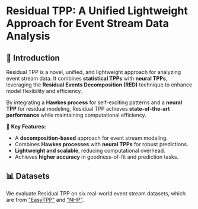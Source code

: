 # Residual TPP: A Unified Lightweight Approach for Event Stream Data Analysis

## 📌 Introduction
Residual TPP is a novel, unified, and lightweight approach for analyzing event stream data. It combines **statistical TPPs** with **neural TPPs**, leveraging the **Residual Events Decomposition (RED)** technique to enhance model flexibility and efficiency. 

By integrating a **Hawkes process** for self-exciting patterns and a **neural TPP** for residual modeling, Residual TPP achieves **state-of-the-art performance** while maintaining computational efficiency.

🔹 **Key Features:**
- A **decomposition-based** approach for event stream modeling.
- Combines **Hawkes processes** with **neural TPPs** for robust predictions.
- **Lightweight and scalable**, reducing computational overhead.
- Achieves **higher accuracy** in goodness-of-fit and prediction tasks.

<!-- ## 🏗️ Installation
Ensure you have Python 3.8+ installed. To set up the environment:

```bash
git clone https://github.com/your-username/ResidualTPP.git
cd ResidualTPP
pip install -r requirements.txt
```

Dependencies:
- `numpy`
- `tick`
- `torch`
- `pandas`
- `matplotlib`
- `scipy`

## 🚀 Usage
### 1️⃣ Data Preprocessing
Prepare event stream datasets using:

```python
from data_loader import load_raw_data
from data_process import process_dataset

raw_data = load_raw_data("earthquake")
processed_data = process_dataset("earthquake")
```

### 2️⃣ Model Initialization
```python
from hawkes_model import HawkesModelHandler

handler = HawkesModelHandler(max_iter=500)
decay_matrix = handler.create_decay_matrix(num_event_types=5)
model = handler.initialize_model()
```

### 3️⃣ Training
```python
train_data = processed_data["train"]["buckets"]
trained_model = handler.train_model(model, train_data)
```

### 4️⃣ Evaluation
```python
datasets = {
    "train": train_data,
    "valid": processed_data["valid"]["buckets"],
    "test": processed_data["test"]["buckets"]
}
scores = handler.evaluate_model(trained_model, datasets)
print("Evaluation Scores:", scores)
``` -->

## 📊 Datasets
We evaluate Residual TPP on six real-world event stream datasets, which are from ["EasyTPP"](https://github.com/ant-research/EasyTemporalPointProcess) and ["NHP"](https://github.com/hongyuanmei/neurawkes).


<!-- ## 🎯 Model Architecture
Residual TPP consists of three key components:
1. **Hawkes Process**: Captures periodic/self-exciting event dynamics.
2. **Residual Events Decomposition (RED)**: Identifies events that do not fit the statistical model.
3. **Neural TPP**: Models unexplained residual events for enhanced prediction.

**Final Intensity Function:**
\[
\lambda_k(t) = (1 - \alpha) \lambda_k^{(1)}(t) + \lambda_k^{(2)}(t)
\]
where:
- \( \lambda_k^{(1)}(t) \) is the Hawkes process intensity.
- \( \lambda_k^{(2)}(t) \) is the neural TPP intensity.
- \( \alpha \) represents the proportion of residual events.

## 📈 Experimental Results
| Model         | MIMIC-II | Retweet | Earthquake | StackOverflow | Amazon | Volcano |
|--------------|---------|---------|------------|--------------|--------|--------|
| **Hawkes**   | -2.839  | -13.71  | -4.155     | -2.866       | -0.534 | 0.983  |
| **Residual TPP** | **-2.045** | **-3.240** | **-3.689** | **-0.864** | **-1.419** | **-3.548** |

Residual TPP achieves **superior performance** in goodness-of-fit and prediction tasks while reducing training time. -->

